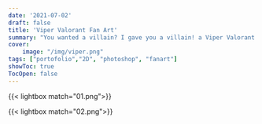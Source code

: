 ```yaml
---
date: '2021-07-02'
draft: false
title: 'Viper Valorant Fan Art'
summary: "You wanted a villain? I gave you a villain! a Viper Valorant Fan Art." 
cover:
    image: "/img/viper.png"
tags: ["portofolio","2D", "photoshop", "fanart"]
showToc: true
TocOpen: false
---
```

{{< lightbox match="01.png">}}

{{< lightbox match="02.png">}}

